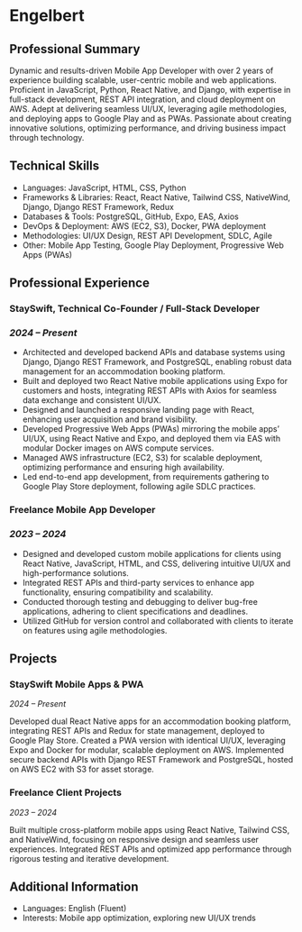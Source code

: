 # Engelbert

## Professional Summary
Dynamic and results-driven Mobile App Developer with over 2 years of experience building scalable, user-centric mobile and web applications. Proficient in JavaScript, Python, React Native, and Django, with expertise in full-stack development, REST API integration, and cloud deployment on AWS. Adept at delivering seamless UI/UX, leveraging agile methodologies, and deploying apps to Google Play and as PWAs. Passionate about creating innovative solutions, optimizing performance, and driving business impact through technology.

## Technical Skills
- Languages: JavaScript, HTML, CSS, Python
- Frameworks & Libraries: React, React Native, Tailwind CSS, NativeWind, Django, Django REST Framework, Redux
- Databases & Tools: PostgreSQL, GitHub, Expo, EAS, Axios
- DevOps & Deployment: AWS (EC2, S3), Docker, PWA deployment
- Methodologies: UI/UX Design, REST API Development, SDLC, Agile
- Other: Mobile App Testing, Google Play Deployment, Progressive Web Apps (PWAs)
  
## Professional Experience
### StaySwift, Technical Co-Founder / Full-Stack Developer
### <i>2024 – Present</i>
- Architected and developed backend APIs and database systems using Django, Django REST Framework, and PostgreSQL, enabling robust data management for an accommodation booking platform.
- Built and deployed two React Native mobile applications using Expo for customers and hosts, integrating REST APIs with Axios for seamless data exchange and consistent UI/UX.
- Designed and launched a responsive landing page with React, enhancing user acquisition and brand visibility.
- Developed Progressive Web Apps (PWAs) mirroring the mobile apps’ UI/UX, using React Native and Expo, and deployed them via EAS with modular Docker images on AWS compute services.
- Managed AWS infrastructure (EC2, S3) for scalable deployment, optimizing performance and ensuring high availability.
- Led end-to-end app development, from requirements gathering to Google Play Store deployment, following agile SDLC practices.
  
### Freelance Mobile App Developer
### <i>2023 – 2024</i>
- Designed and developed custom mobile applications for clients using React Native, JavaScript, HTML, and CSS, delivering intuitive UI/UX and high-performance solutions.
- Integrated REST APIs and third-party services to enhance app functionality, ensuring compatibility and scalability.
- Conducted thorough testing and debugging to deliver bug-free applications, adhering to client specifications and deadlines.
- Utilized GitHub for version control and collaborated with clients to iterate on features using agile methodologies.

## Projects
### StaySwift Mobile Apps & PWA
  <i>2024 – Present</i>
  
  Developed dual React Native apps for an accommodation booking platform, integrating REST APIs and Redux for state management, deployed to Google Play Store.
  Created a PWA version with identical UI/UX, leveraging Expo and Docker for modular, scalable deployment on AWS.
  Implemented secure backend APIs with Django REST Framework and PostgreSQL, hosted on AWS EC2 with S3 for asset storage.

### Freelance Client Projects
  <i>2023 – 2024</i>
  
  Built multiple cross-platform mobile apps using React Native, Tailwind CSS, and NativeWind, focusing on responsive design and seamless user experiences.
  Integrated REST APIs and optimized app performance through rigorous testing and iterative development.

## Additional Information
  - Languages: English (Fluent)
  - Interests:  Mobile app optimization, exploring new UI/UX trends
